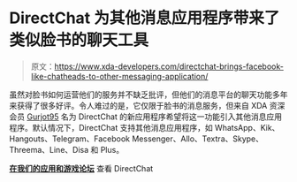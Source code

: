 # DirectChat 为其他消息应用程序带来了类似脸书的聊天工具

> 原文：<https://www.xda-developers.com/directchat-brings-facebook-like-chatheads-to-other-messaging-application/>

虽然对脸书如何运营他们的服务并不缺乏批评，但他们的消息平台的聊天功能多年来获得了很多好评。令人难过的是，它仅限于脸书的消息服务，但来自 XDA 资深会员 [Gurjot95](https://forum.xda-developers.com/member.php?u=4080142) 名为 DirectChat 的新应用程序希望将这一功能引入其他消息应用程序。默认情况下，DirectChat 支持其他消息应用程序，如 WhatsApp、Kik、Hangouts、Telegram、Facebook Messenger、Allo、Textra、Skype、Threema、Line、Disa 和 Plus。

[**在我们的应用和游戏论坛**](https://forum.xda-developers.com/android/apps-games/app-directchat-chatheads-messengers-t3602644) 查看 DirectChat